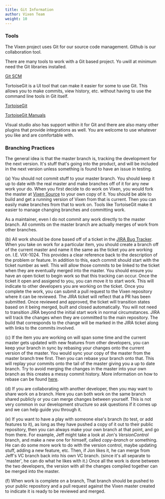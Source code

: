 ```yaml
---
title: Git Information
author: Vixen Team
weight: 10
---
```


### Tools

The Vixen project uses Git for our source code management. Github is our collaboration tool.

There are many tools to work with a Git based project. Yo uwill at minimum need the Git libraries installed.

[Git SCM][2]

TortoiseGit is a UI tool that can make it easier for some to use Git. This allows you to make commits, view history, etc. without having to use the command line tools in Git itself.

[TortoiseGit][3]

[TortoiseGit Manuals][4]

Visual studio also has support within it for Git and there are also many other plugins that provide integrations as well. You are welcome to use whatever you like and are comfortable with.

### Branching Practices

The general idea is that the master branch is, tracking the development for the next version. It's stuff that's going into the product, and will be included in the next version unless something is found to have an issue in testing.

(a) You should not commit stuff to your master branch. You should keep it up to date with the real master and make branches off of it for any new work your do. When you first decide to do work on Vixen, you would fork the master at [Vixen Source][5] to your own copy of it. You should be able to build and get a running version of Vixen from that is current. Then you can easily make branches from that to work on. Tools like TortoiseGit make it easier to manage changing branches and committing work.

As a maintainer, even I do not commit any work directly to the master branch. All commits on the master branch are actually merges of work from other branches.

(b) All work should be done based off of a ticket in the [JIRA Bug Tracker][6]. When you take on work for a particular item, you should create a branch off of the current master and name it the same as the ticket you are working on. I.E. VIX-1024. This provides a clear reference back to the description of the problem or feature. In addition to this, each commit should start with the ticket number as well. This will allow those commits to be linked to the ticket when they are eventually merged into the master. You should ensure you have an open ticket to begin work so that this tracking can occur. Once the ticket it open and assigend to you, you can move it to start work. This will indicate to other developers you are working on the ticket. Once you complete the work, you can submit a pull request to the Vixen repository where it can be reviewed. The JIRA ticket will reflect that a PR has been submitted. Once reviewed and approved, the ticket will transition states based on it being merged, built and closed automatically. You will not need to transition JIRA beyond the initial start work in normal circumstances. JIRA will track the changes when they are committed to the main repository. The build that corresponds to the change will be marked in the JIRA ticket along with links to the commits involved.

(c) If the item you are working on will span some time and the current master gets updated with new features from other developers, you can keep your branch in sync by rebasing your changes onto the current version of the master. You would sync your copy of the master from the master branch tree first. Then you can rebase your branch onto that. This will replay your commits onto the tail of the master giving you a up to date branch. Try to avoid merging the changes in the master into your own branch as this creates a messy commit history. More information on how to rebase can be found [here][7].

(d) If you are collaborating with another developer, then you may want to share work on a branch. Here you can both work on the same branch shared publicly or you can merge changes between yourself. This is not very common in our development structure so ask questions if it comes up and we can help guide you through it.

(e) If you want to have a play with someone else's branch (to test, or add features to it), as long as they have pushed a copy of it out to their public repository, then you can always make your own branch at that point, and go from there. For example, Jeff might take a look at Jon's _VersionControl_ branch, and make a new one for himself, called _copy-branch_ or something. He can do some more work to do with the version control, maybe updating stuff, adding a new feature, etc. Then, if Jon likes it, he can merge from Jeff's VC branch back into his own VC branch. (since it's all separate to 'master', he can do what he likes with it.) Once all the work is done between the two developers, the version with all the changes compiled together can be merged into the master.

(f) When work is complete on a branch, That branch should be pushed to your public repository and a pull request against the Vixen master created to indicate it is ready to be reviewed and merged.

[2]: https://git-scm.com
[3]: https://tortoisegit.org
[4]: https://tortoisegit.org/docs/
[5]: https://github.com/VixenLights/Vixen
[6]: https://bugs.vixenlights.com
[7]: https://git-scm.com/docs/git-rebase